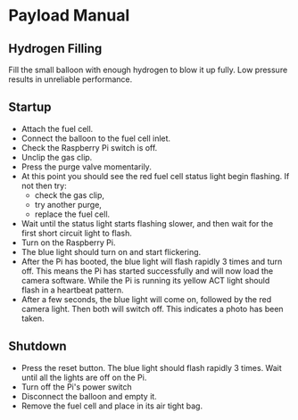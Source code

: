 # Payload Manual

## Hydrogen Filling

Fill the small balloon with enough hydrogen to blow it up fully. Low pressure results in unreliable performance.

## Startup

* Attach the fuel cell.
* Connect the balloon to the fuel cell inlet.
* Check the Raspberry Pi switch is off.
* Unclip the gas clip.
* Press the purge valve momentarily.
* At this point you should see the red fuel cell status light begin flashing. If not then try:
    * check the gas clip,
    * try another purge,
    * replace the fuel cell.
* Wait until the status light starts flashing slower, and then wait for the first short circuit light to flash.
* Turn on the Raspberry Pi.
* The blue light should turn on and start flickering.
* After the Pi has booted, the blue light will flash rapidly 3 times and turn off. This means the Pi has started successfully and will now load the camera software. While the Pi is running its yellow ACT light should flash in a heartbeat pattern.
* After a few seconds, the blue light will come on, followed by the red camera light. Then both will switch off. This indicates a photo has been taken.

## Shutdown

* Press the reset button. The blue light should flash rapidly 3 times. Wait until all the lights are off on the Pi.
* Turn off the Pi's power switch
* Disconnect the balloon and empty it.
* Remove the fuel cell and place in its air tight bag.

